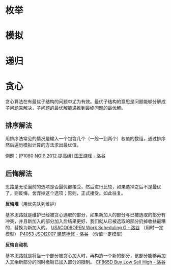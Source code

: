 # 枚举

# 模拟

# 递归

# 贪心

贪心算法在有最优子结构的问题中尤为有效。最优子结构的意思是问题能够分解成子问题来解决，子问题的最优解能递推到最终问题的最优解。

## 排序解法

用排序法常见的情况是输入一个包含几个（一般一到两个）权值的数组，通过排序然后遍历模拟计算的方法求出最优值。

例题：[P1080 [NOIP 2012 提高组\] 国王游戏 - 洛谷](https://www.luogu.com.cn/problem/P1080)

## 后悔解法

思路是无论当前的选项是否最优都接受，然后进行比较，如果选择之后不是最优了，则反悔，舍弃掉这个选项；否则，正式接受。如此往复。

**反悔堆**（用优先队列维护）

基本思路就是维护已经被贪心选取的部分，如果新加入的部分与已被选取的部分有冲突，并且新加入的部分加入后结果更好，我们就从已被选取的部分扔掉收益最糟的，替换为新加入的。
[USACO09OPEN Work Scheduling G - 洛谷](https://www.luogu.com.cn/problem/P2949) （用时一定模型）
[P4053 JSOI2007 建筑抢修 - 洛谷](https://www.luogu.com.cn/problem/P4053) （价值一定模型）

**反悔自动机**

基本思路就是将当一个部分被贪心加入时，再构造一个新的部分，该部分能够再加入其余新部分的同时撤销已加入部分的限制。
[CF865D Buy Low Sell High - 洛谷](https://www.luogu.com.cn/problem/CF865D)



































